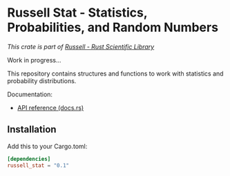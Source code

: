 # Russell Stat - Statistics, Probabilities, and Random Numbers

_This crate is part of [Russell - Rust Scientific Library](https://github.com/cpmech/russell)_

Work in progress...

This repository contains structures and functions to work with statistics and probability distributions.

Documentation:

- [API reference (docs.rs)](https://docs.rs/russell_stat)

## Installation

Add this to your Cargo.toml:

```toml
[dependencies]
russell_stat = "0.1"
```
